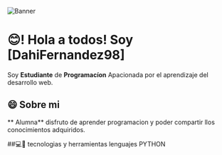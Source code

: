 ![Banner](bannner.png)
# 😊! Hola a todos! Soy [DahiFernandez98]

Soy  **Estudiante** de **Programacíon** Apacionada por el aprendizaje del desarrollo web.

## 😄 Sobre mi 

** Alumna** disfruto de aprender programacion y poder compartir llos conocimientos adquiridos.

##💻📳 tecnologias y herramientas 
lenguajes PYTHON


